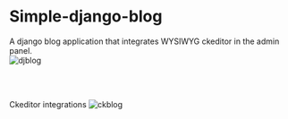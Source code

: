 # Simple-django-blog
A django blog application that integrates WYSIWYG ckeditor in the admin panel. <br/>
![djblog](https://user-images.githubusercontent.com/120695832/209859444-f838d65d-180a-4a5f-9d4f-10563ca9adf5.gif)

 <br/>
 <br/>
 
 Ckeditor integrations 
![ckblog](https://user-images.githubusercontent.com/120695832/209859507-adcf0500-f006-438e-9301-6e4baf09f5c7.PNG)

